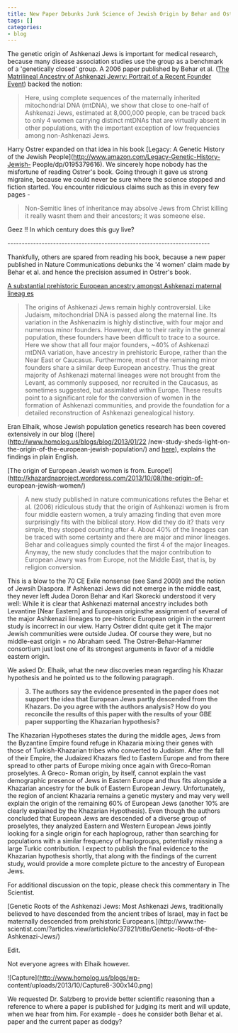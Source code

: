 ```yaml
---
title: New Paper Debunks Junk Science of Jewish Origin by Behar and Ostrer
tags: []
categories:
- blog
---
```

The genetic origin of Ashkenazi Jews is important for medical research,
because many disease association studies use the group as a benchmark of a
'genetically closed' group. A 2006 paper published by Behar et al. ([The
Matrilineal Ancestry of Ashkenazi Jewry: Portrait of a Recent Founder
Event](http://www.ncbi.nlm.nih.gov/pmc/articles/PMC1380291/)) backed the
notion:
<!--more-->

> Here, using complete sequences of the maternally inherited mitochondrial DNA
(mtDNA), we show that close to one-half of Ashkenazi Jews, estimated at
8,000,000 people, can be traced back to only 4 women carrying distinct mtDNAs
that are virtually absent in other populations, with the important exception
of low frequencies among non-Ashkenazi Jews.

Harry Ostrer expanded on that idea in his book [Legacy: A Genetic History of
the Jewish People](http://www.amazon.com/Legacy-Genetic-History-Jewish-
People/dp/0195379616). We sincerely hope nobody has the misfortune of reading
Ostrer's book. Going through it gave us strong migraine, because we could
never be sure where the science stopped and fiction started. You encounter
ridiculous claims such as this in every few pages -

> Non-Semitic lines of inheritance may absolve Jews from Christ killing it
really wasnt them and their ancestors; it was someone else.

Geez !! In which century does this guy live?

\-----------------------------------------------------------------------

Thankfully, others are spared from reading his book, because a new paper
published in Nature Communications debunks the '4 women' claim made by Behar
et al. and hence the precision assumed in Ostrer's book.

[A substantial prehistoric European ancestry amongst Ashkenazi maternal lineag
es](http://www.nature.com/ncomms/2013/131008/ncomms3543/full/ncomms3543.html)

> The origins of Ashkenazi Jews remain highly controversial. Like Judaism,
mitochondrial DNA is passed along the maternal line. Its variation in the
Ashkenazim is highly distinctive, with four major and numerous minor founders.
However, due to their rarity in the general population, these founders have
been difficult to trace to a source. Here we show that all four major
founders, ~40% of Ashkenazi mtDNA variation, have ancestry in prehistoric
Europe, rather than the Near East or Caucasus. Furthermore, most of the
remaining minor founders share a similar deep European ancestry. Thus the
great majority of Ashkenazi maternal lineages were not brought from the
Levant, as commonly supposed, nor recruited in the Caucasus, as sometimes
suggested, but assimilated within Europe. These results point to a significant
role for the conversion of women in the formation of Ashkenazi communities,
and provide the foundation for a detailed reconstruction of Ashkenazi
genealogical history.

Eran Elhaik, whose Jewish population genetics research has been covered
extensively in our blog ([here](http://www.homolog.us/blogs/blog/2013/01/22
/new-study-sheds-light-on-the-origin-of-the-european-jewish-population/) and
[here](http://www.homolog.us/blogs/blog/2013/05/08/jewish-race-and/)),
explains the findings in plain English.

[The origin of European Jewish women is from.
Europe!](http://khazardnaproject.wordpress.com/2013/10/08/the-origin-of-
european-jewish-women/)

> A new study published in nature communications refutes the Behar et al.
(2006) ridiculous study that the origin of Ashkenazi women is from four middle
eastern women, a truly amazing finding that even more surprisingly fits with
the biblical story. How did they do it? thats very simple, they stopped
counting after 4. About 40% of the lineages can be traced with some certainty
and there are major and minor lineages. Behar and colleagues simply counted
the first 4 of the major lineages. Anyway, the new study concludes that the
major contribution to European Jewry was from Europe, not the Middle East,
that is, by religion conversion.

This is a blow to the 70 CE Exile nonsense (see Sand 2009) and the notion of
Jewsih Diaspora. If Ashkenazi Jews did not emerge in the middle east, they
never left Judea Doron Behar and Karl Skorecki understood it very well: While
it is clear that Ashkenazi maternal ancestry includes both Levantine [Near
Eastern] and European originsthe assignment of several of the major Ashkenazi
lineages to pre-historic European origin in the current study is incorrect in
our view. Harry Ostrer didnt quite get it The major Jewish communities were
outside Judea. Of course they were, but no middle-east origin = no Abraham
seed. The Ostrer-Behar-Hammer consortium just lost one of its strongest
arguments in favor of a middle eastern origin.

We asked Dr. Elhaik, what the new discoveries mean regarding his Khazar
hypothesis and he pointed us to the following paragraph.

> **3\. The authors say the evidence presented in the paper does not support
the idea that European Jews partly descended from the Khazars. Do you agree
with the authors analysis? How do you reconcile the results of this paper with
the results of your GBE paper supporting the Khazarian hypothesis?**

The Khazarian Hypotheses states the during the middle ages, Jews from the
Byzantine Empire found refuge in Khazaria mixing their genes with those of
Turkish-Khazarian tribes who converted to Judaism. After the fall of their
Empire, the Judaized Khazars fled to Eastern Europe and from there spread to
other parts of Europe mixing once again with Greco-Roman proselytes. A Greco-
Roman origin, by itself, cannot explain the vast demographic presence of Jews
in Eastern Europe and thus fits alongside a Khazarian ancestry for the bulk of
Eastern European Jewry. Unfortunately, the region of ancient Khazaria remains
a genetic mystery and may very well explain the origin of the remaining 60% of
European Jews (another 10% are clearly explained by the Khazarian Hypothesis).
Even though the authors concluded that European Jews are descended of a
diverse group of proselytes, they analyzed Eastern and Western European Jews
jointly looking for a single origin for each haplogroup, rather than searching
for populations with a similar frequency of haplogroups, potentially missing a
large Turkic contribution. I expect to publish the final evidence to the
Khazarian hypothesis shortly, that along with the findings of the current
study, would provide a more complete picture to the ancestry of European Jews.

For additional discussion on the topic, please check this commentary in The
Scientist.

[Genetic Roots of the Ashkenazi Jews: Most Ashkenazi Jews, traditionally
believed to have descended from the ancient tribes of Israel, may in fact be
maternally descended from prehistoric Europeans.](http://www.the-
scientist.com/?articles.view/articleNo/37821/title/Genetic-Roots-of-the-
Ashkenazi-Jews/)

Edit.

Not everyone agrees with Elhaik however.

![Capture](http://www.homolog.us/blogs/wp-
content/uploads/2013/10/Capture8-300x140.png)

We requested Dr. Salzberg to provide better scientific reasoning than a
reference to where a paper is published for judging its merit and will update,
when we hear from him. For example - does he consider both Behar et al. paper
and the current paper as dodgy?

